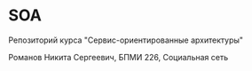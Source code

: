 # SOA
Репозиторий курса "Сервис-ориентированные архитектуры"

Романов Никита Сергеевич, БПМИ 226, Социальная сеть
